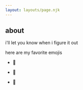 ```yaml
---
layout: layouts/page.njk
---
```


## about

i'll let you know when i figure it out

here are my favorite emojis

- 🐽 

- 🧠 

- 🌈